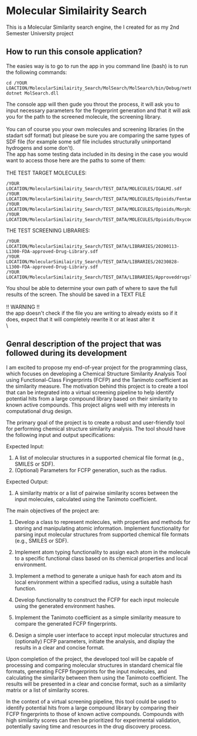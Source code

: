 # Molecular Similairity Search
This is a Molecular Similarity search engine, the I created for as my 2nd Semester University project

## How to run this console application?

The easies way is to go to run the app in you command line (bash) is to run the following commands:
```
cd /YOUR LOACTION/MolecularSimilairity_Search/MolSearch/MolSearch/bin/Debug/net6.0/
dotnet MolSearch.dll
```
The console app will then gude you throut the process, it will ask you to input necessary parameters for the fingerprint generation and that it will ask you for the path to the screened molecule, the screening library.\
\
You can of course you your own molecules and screening libraries (in the stadart sdf format) but please be sure you are comparing the same types of SDF file (for example some sdf file includes structurally uninportand hydrogens and some don't).\
The app has some testing data included in its desing in the case you would want to access those here are the paths to some of them:\
\
THE TEST TARGET MOLECULES:
```
/YOUR LOCATION/MolecularSimilairity_Search/TEST_DATA/MOLECULES/IGALMI.sdf
/YOUR LOCATION/MolecularSimilairity_Search/TEST_DATA/MOLECULES/Opioids/Fentanyl.sdf
/YOUR LOCATION/MolecularSimilairity_Search/TEST_DATA/MOLECULES/Opioids/Morphine.sdf
/YOUR LOCATION/MolecularSimilairity_Search/TEST_DATA/MOLECULES/Opioids/Oxycodone.sdf
```
THE TEST SCREENING LIBRARIES:
```
/YOUR LOCATION/MolecularSimilairity_Search/TEST_DATA/LIBRARIES/20200113-L1300-FDA-approved-Drug-Library.sdf
/YOUR LOCATION/MolecularSimilairity_Search/TEST_DATA/LIBRARIES/20230828-L1300-FDA-approved-Drug-Library.sdf
/YOUR LOCATION/MolecularSimilairity_Search/TEST_DATA/LIBRARIES/Approveddrugslibrary.sdf
```
You shoul be able to determine your own path of where to save the full results of the screen. The should be saved in a TEXT FILE\
\
!! WARNING !! \
the app doesn't check if the file you are writing to already exists so if it does, expect that it will completely rewrite it or at least alter it\
\
## Genral description of the project that was followed during its development

I am excited to propose my end-of-year project for the programming class, which focuses on developing a Chemical Structure Similarity Analysis Tool using Functional-Class Fingerprints (FCFP) and the Tanimoto coefficient as the similarity measure. The motivation behind this project is to create a tool that can be integrated into a virtual screening pipeline to help identify potential hits from a large compound library based on their similarity to known active compounds. This project aligns well with my interests in computational drug design.

The primary goal of the project is to create a robust and user-friendly tool for performing chemical structure similarity analysis. The tool should have the following input and output specifications:

Expected Input:
1. A list of molecular structures in a supported chemical file format (e.g., SMILES or SDF).
2. (Optional) Parameters for FCFP generation, such as the radius.

Expected Output:
1. A similarity matrix or a list of pairwise similarity scores between the input molecules, calculated using the Tanimoto coefficient.

The main objectives of the project are:

1. Develop a class to represent molecules, with properties and methods for storing and manipulating atomic information. Implement functionality for parsing input molecular structures from supported chemical file formats (e.g., SMILES or SDF).

2. Implement atom typing functionality to assign each atom in the molecule to a specific functional class based on its chemical properties and local environment.

3. Implement a method to generate a unique hash for each atom and its local environment within a specified radius, using a suitable hash function.

4. Develop functionality to construct the FCFP for each input molecule using the generated environment hashes.

5. Implement the Tanimoto coefficient as a simple similarity measure to compare the generated FCFP fingerprints.

6. Design a simple user interface to accept input molecular structures and (optionally) FCFP parameters, initiate the analysis, and display the results in a clear and concise format.

Upon completion of the project, the developed tool will be capable of processing and comparing molecular structures in standard chemical file formats, generating FCFP fingerprints for the input molecules, and calculating the similarity between them using the Tanimoto coefficient. The results will be presented in a clear and concise format, such as a similarity matrix or a list of similarity scores.

In the context of a virtual screening pipeline, this tool could be used to identify potential hits from a large compound library by comparing their FCFP fingerprints to those of known active compounds. Compounds with high similarity scores can then be prioritized for experimental validation, potentially saving time and resources in the drug discovery process.



